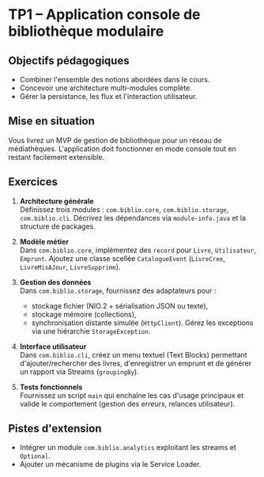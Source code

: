 # TP1 – Application console de bibliothèque modulaire

## Objectifs pédagogiques
- Combiner l'ensemble des notions abordées dans le cours.
- Concevoir une architecture multi-modules complète.
- Gérer la persistance, les flux et l'interaction utilisateur.

## Mise en situation
Vous livrez un MVP de gestion de bibliothèque pour un réseau de médiathèques. L'application doit fonctionner en mode console tout en restant facilement extensible.

## Exercices
1. **Architecture générale**  
   Définissez trois modules : `com.biblio.core`, `com.biblio.storage`, `com.biblio.cli`. Décrivez les dépendances via `module-info.java` et la structure de packages.

2. **Modèle métier**  
   Dans `com.biblio.core`, implémentez des `record` pour `Livre`, `Utilisateur`, `Emprunt`. Ajoutez une classe scellée `CatalogueEvent` (`LivreCree`, `LivreMisAJour`, `LivreSupprime`).

3. **Gestion des données**  
   Dans `com.biblio.storage`, fournissez des adaptateurs pour :
   - stockage fichier (NIO.2 + sérialisation JSON ou texte),
   - stockage mémoire (collections),
   - synchronisation distante simulée (`HttpClient`).
   Gérez les exceptions via une hiérarchie `StorageException`.

4. **Interface utilisateur**  
   Dans `com.biblio.cli`, créez un menu textuel (Text Blocks) permettant d'ajouter/rechercher des livres, d'enregistrer un emprunt et de générer un rapport via Streams (`groupingBy`).

5. **Tests fonctionnels**  
   Fournissez un script `main` qui enchaîne les cas d'usage principaux et valide le comportement (gestion des erreurs, relances utilisateur).

## Pistes d'extension
- Intégrer un module `com.biblio.analytics` exploitant les streams et `Optional`.
- Ajouter un mécanisme de plugins via le Service Loader.
